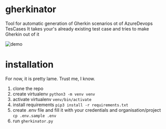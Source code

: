 # gherkinator


Tool for automatic generation of Gherkin scenarios ot of AzureDevops TesCases
It takes your's already existing test case and tries to make Gherkin out of it

![demo](https://i.imgur.com/n0hFCjw.png "awasome.")


# installation

For now, it is pretty lame. Trust me, I know.

1. clone the repo
2. create virtualenv `python3 -m venv venv`
3. activate virtualenv `venv/bin/activate`
4. install requirements `pip3 install -r requirements.txt`
5. create .env file and fill it with your credentials and organisation/project 
   `cp .env.sample .env`
6. run `gherkinator.py`



